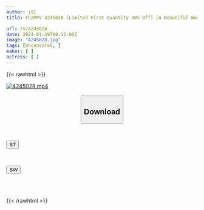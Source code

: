 ```yaml
---
author: j91
title: FC2PPV 4245028 [Limited First Quantity 50% Off] [A Beautiful Woman Who Can’t Be Beaten! ] The Best Body In This Visual! Sex That Is So High That You Can Jerk Off As Many Times As You Like! [Chika (23)] [Review Bonus Available] [cen]

url: /v/4245028
date: 2024-01-29T00:15:00Z
image: "4245028.jpg"
tags: [Uncensored, ]
maker: [ ]
actress: [ ]
---
```



{{< rawhtml >}}

<div class="video" data-videoid="MzDX3pp3DGfmqre">
    <a href="javascript:;">
        <img src="/v/4245028/4245028.jpg" width="WIDTH" height="HEIGHT" alt="4245028.mp4" loading="lazy">
    </a>
</div>

<script type="text/javascript" src="https://j91.asia/asset/on-demand-st.js"></script>

<br>
  <link rel="stylesheet" href="https://j91.asia/asset/bs5.css">
  
  <center>
  <button class="btn btn-primary" type="button" data-bs-toggle="collapse" data-bs-target=".multi-collapse" aria-expanded="false" aria-controls="multiCollapseExample1 multiCollapseExample2"><h2>Download</h2></button></center>
</p>
<div class="row">
  <div class="col">
    <div class="collapse multi-collapse" id="multiCollapseExample1">
      <div class="card card-body">
	      	      <br>
<div class="buttons">  
<p><a href="https://streamtape.to/v/MzDX3pp3DGfmqre" target="_blank"><button class="btn-hover color-3"><i class="fa fa-download"></i> ST</button></a></p></div>
    </div>
  </div>
</div>
  <div class="col">
    <div class="collapse multi-collapse" id="multiCollapseExample2">
      <div class="card card-body">
	      <br>
<div class="buttons">
<p><a href="https://flaswish.com/15a104zp7j2g" target="_blank"><button class="btn-hover color-2"><i class="fa fa-download"></i> SW</button></a></p></div>
<br><br>
      </div>
    </div>
  </div>
</div>

{{< /rawhtml >}}